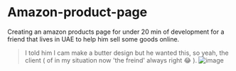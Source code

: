# Amazon-product-page
Creating an amazon products page for under 20 min of development for a friend that lives in UAE to help him sell some goods online.

> I told him I cam make a butter design but he wanted this, so yeah, the client ( of in my situation now 'the freind' always right 😂 ).
![image](https://github.com/user-attachments/assets/a96fa5ad-334c-4e12-b9c4-66a575ffc681)
